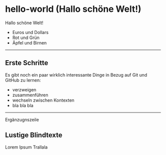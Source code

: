 # hello-world (Hallo schöne Welt!)
Hallo schöne Welt!

+ Euros und Dollars
+ Rot und Grün
+ Äpfel und Birnen

---
## Erste Schritte
Es gibt noch ein paar wirklich interessante Dinge in Bezug auf Git und GitHub zu lernen:
* verzweigen
* zusammenführen
* wechseln zwischen Kontexten
* bla bla bla
---
Ergänzugnszeile

## Lustige Blindtexte

Lorem Ipsum Trallala
